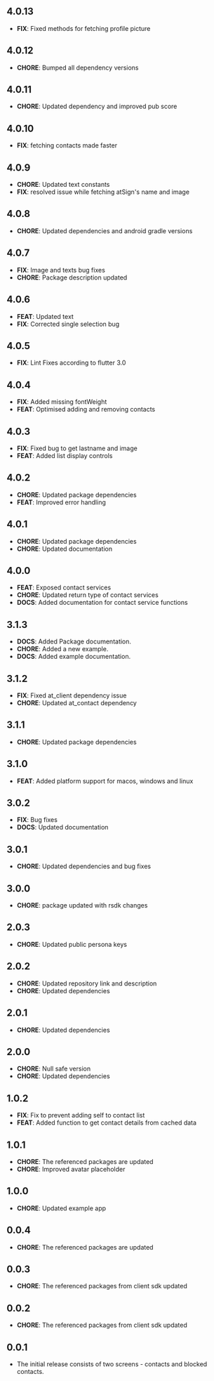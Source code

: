 ## 4.0.13

- **FIX**: Fixed methods for fetching profile picture
## 4.0.12

- **CHORE**: Bumped all dependency versions

## 4.0.11
- **CHORE**: Updated dependency and improved pub score

## 4.0.10
- **FIX**: fetching contacts made faster

## 4.0.9
- **CHORE**: Updated text constants
- **FIX**: resolved issue while fetching atSign's name and image

## 4.0.8
- **CHORE**: Updated dependencies and android gradle versions

## 4.0.7
- **FIX**: Image and texts bug fixes
- **CHORE**: Package description updated

## 4.0.6
- **FEAT**: Updated text
- **FIX**: Corrected single selection bug

## 4.0.5
- **FIX**: Lint Fixes according to flutter 3.0

## 4.0.4
- **FIX**: Added missing fontWeight
- **FEAT**: Optimised adding and removing contacts

## 4.0.3
- **FIX**: Fixed bug to get lastname and image
- **FEAT**: Added list display controls

## 4.0.2
- **CHORE**: Updated package dependencies
- **FEAT**: Improved error handling

## 4.0.1
- **CHORE**: Updated package dependencies
- **CHORE**: Updated documentation

## 4.0.0
- **FEAT**: Exposed contact services
- **CHORE**: Updated return type of contact services
- **DOCS**: Added documentation for contact service functions

## 3.1.3
- **DOCS**: Added Package documentation.
- **CHORE**: Added a new example.
- **DOCS**: Added example documentation.

## 3.1.2
- **FIX**: Fixed at_client dependency issue
- **CHORE**: Updated at_contact dependency

## 3.1.1
- **CHORE**: Updated package dependencies

## 3.1.0
- **FEAT**: Added platform support for macos, windows and linux

## 3.0.2
- **FIX**: Bug fixes
- **DOCS**: Updated documentation

## 3.0.1
- **CHORE**: Updated dependencies and bug fixes

## 3.0.0
- **CHORE**: package updated with rsdk changes

## 2.0.3
- **CHORE**: Updated public persona keys

## 2.0.2
- **CHORE**: Updated repository link and description
- **CHORE**: Updated dependencies

## 2.0.1
- **CHORE**: Updated dependencies

## 2.0.0
- **CHORE**: Null safe version
- **CHORE**: Updated dependencies

## 1.0.2
- **FIX**: Fix to prevent adding self to contact list
- **FEAT**: Added function to get contact details from cached data

## 1.0.1
- **CHORE**: The referenced packages are updated
- **CHORE**: Improved avatar placeholder

## 1.0.0
- **CHORE**: Updated example app

## 0.0.4
- **CHORE**: The referenced packages are updated

## 0.0.3
- **CHORE**: The referenced packages from client sdk updated

## 0.0.2
- **CHORE**: The referenced packages from client sdk updated

## 0.0.1
- The initial release consists of two screens - contacts and blocked contacts.